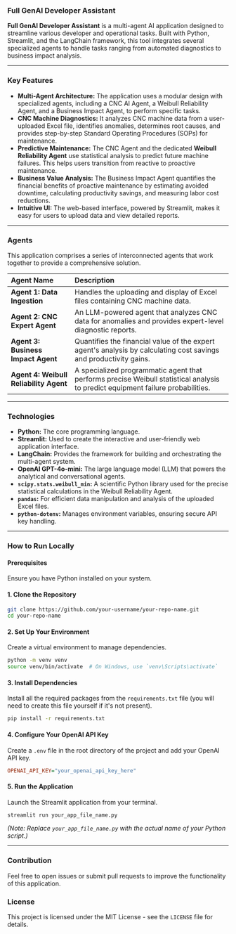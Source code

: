 ### Full GenAI Developer Assistant

**Full GenAI Developer Assistant** is a multi-agent AI application designed to streamline various developer and operational tasks.  Built with Python, Streamlit, and the LangChain framework, this tool integrates several specialized agents to handle tasks ranging from automated diagnostics to business impact analysis.

-----

### Key Features

  * **Multi-Agent Architecture:** The application uses a modular design with specialized agents, including a CNC AI Agent, a Weibull Reliability Agent, and a Business Impact Agent, to perform specific tasks.
  * **CNC Machine Diagnostics:** It analyzes CNC machine data from a user-uploaded Excel file, identifies anomalies, determines root causes, and provides step-by-step Standard Operating Procedures (SOPs) for maintenance.
  * **Predictive Maintenance:** The CNC Agent and the dedicated **Weibull Reliability Agent** use statistical analysis to predict future machine failures. This helps users transition from reactive to proactive maintenance.
  * **Business Value Analysis:** The Business Impact Agent quantifies the financial benefits of proactive maintenance by estimating avoided downtime, calculating productivity savings, and measuring labor cost reductions.
  * **Intuitive UI:** The web-based interface, powered by Streamlit, makes it easy for users to upload data and view detailed reports.

-----

### Agents

This application comprises a series of interconnected agents that work together to provide a comprehensive solution.

| Agent Name | Description |
| :--- | :--- |
| **Agent 1: Data Ingestion** | Handles the uploading and display of Excel files containing CNC machine data. |
| **Agent 2: CNC Expert Agent** | An LLM-powered agent that analyzes CNC data for anomalies and provides expert-level diagnostic reports. |
| **Agent 3: Business Impact Agent** | Quantifies the financial value of the expert agent's analysis by calculating cost savings and productivity gains. |
| **Agent 4: Weibull Reliability Agent** | A specialized programmatic agent that performs precise Weibull statistical analysis to predict equipment failure probabilities. |

-----

### Technologies

  * **Python:** The core programming language.
  * **Streamlit:** Used to create the interactive and user-friendly web application interface.
  * **LangChain:** Provides the framework for building and orchestrating the multi-agent system.
  * **OpenAI GPT-4o-mini:** The large language model (LLM) that powers the analytical and conversational agents.
  * **`scipy.stats.weibull_min`:** A scientific Python library used for the precise statistical calculations in the Weibull Reliability Agent.
  * **`pandas`:** For efficient data manipulation and analysis of the uploaded Excel files.
  * **`python-dotenv`:** Manages environment variables, ensuring secure API key handling.

-----

### How to Run Locally

#### **Prerequisites**

Ensure you have Python installed on your system.

#### **1. Clone the Repository**

```bash
git clone https://github.com/your-username/your-repo-name.git
cd your-repo-name
```

#### **2. Set Up Your Environment**

Create a virtual environment to manage dependencies.

```bash
python -m venv venv
source venv/bin/activate  # On Windows, use `venv\Scripts\activate`
```

#### **3. Install Dependencies**

Install all the required packages from the `requirements.txt` file (you will need to create this file yourself if it's not present).

```bash
pip install -r requirements.txt
```

#### **4. Configure Your OpenAI API Key**

Create a `.env` file in the root directory of the project and add your OpenAI API key.

```ini
OPENAI_API_KEY="your_openai_api_key_here"
```

#### **5. Run the Application**

Launch the Streamlit application from your terminal.

```bash
streamlit run your_app_file_name.py
```

*(Note: Replace `your_app_file_name.py` with the actual name of your Python script.)*

-----

### Contribution

Feel free to open issues or submit pull requests to improve the functionality of this application.

### License

This project is licensed under the MIT License - see the `LICENSE` file for details.
